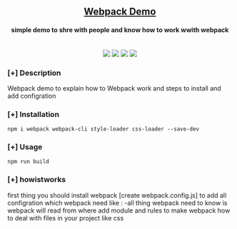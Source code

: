 <h2 align="center"><u>Webpack Demo</u></h2>

<h4 align="center"> simple demo to shre with people and know how to work wwith webpack  </h4>

<p align="center">
<br>
    <img src="https://img.shields.io/badge/Author-Amira Mahana-magenta?style=flat-square">
    <img src="https://img.shields.io/badge/Open%20Source-yes-orange?style=flat-square">
    <img src="https://img.shields.io/badge/Maintained-yes-cyan?style=flat-square">
    <img src="https://img.shields.io/badge/Written%20In-Javascript-blue?style=flat-square">
</p>

### [+] Description
Webpack demo to explain how to Webpack work and steps to install and add configration

### [+] Installation
`npm i webpack webpack-cli style-loader css-loader --save-dev`

### [+] Usage
`npm run build`

### [+] howistworks
first thing you should 
install webpack
[create webpack.config.js]
to add all configration which webpack need 
like :
-all thing webpack need to know is webpack will read from where
add module and rules
to make webpack how to deal with files in your project like css


